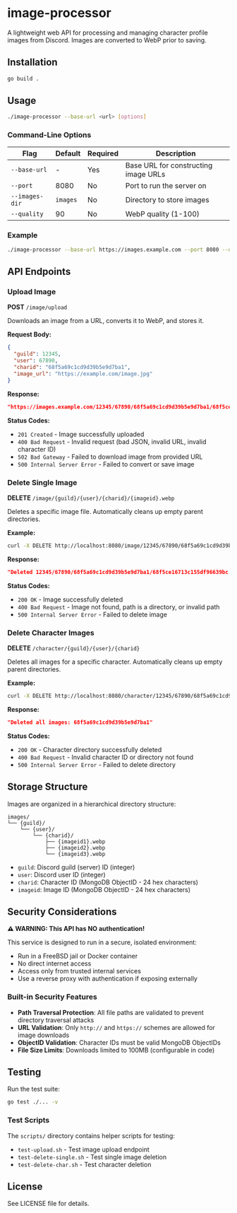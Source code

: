 # image-processor

A lightweight web API for processing and managing character profile images from Discord. Images are converted to WebP prior to saving.

## Installation

```bash
go build .
```

## Usage

```bash
./image-processor --base-url <url> [options]
```

### Command-Line Options

| Flag | Default | Required | Description |
|------|---------|----------|-------------|
| `--base-url` | - | Yes | Base URL for constructing image URLs |
| `--port` | 8080 | No | Port to run the server on |
| `--images-dir` | `images` | No | Directory to store images |
| `--quality` | 90 | No | WebP quality (1-100) |

### Example

```bash
./image-processor --base-url https://images.example.com --port 8080 --quality 85
```

## API Endpoints

### Upload Image

**POST** `/image/upload`

Downloads an image from a URL, converts it to WebP, and stores it.

**Request Body:**
```json
{
  "guild": 12345,
  "user": 67890,
  "charid": "68f5a69c1cd9d39b5e9d7ba1",
  "image_url": "https://example.com/image.jpg"
}
```

**Response:**
```json
"https://images.example.com/12345/67890/68f5a69c1cd9d39b5e9d7ba1/68f5ce16713c155df96639bc.webp"
```

**Status Codes:**
- `201 Created` - Image successfully uploaded
- `400 Bad Request` - Invalid request (bad JSON, invalid URL, invalid character ID)
- `502 Bad Gateway` - Failed to download image from provided URL
- `500 Internal Server Error` - Failed to convert or save image

### Delete Single Image

**DELETE** `/image/{guild}/{user}/{charid}/{imageid}.webp`

Deletes a specific image file. Automatically cleans up empty parent directories.

**Example:**
```bash
curl -X DELETE http://localhost:8080/image/12345/67890/68f5a69c1cd9d39b5e9d7ba1/68f5ce16713c155df96639bc.webp
```

**Response:**
```json
"Deleted 12345/67890/68f5a69c1cd9d39b5e9d7ba1/68f5ce16713c155df96639bc.webp"
```

**Status Codes:**
- `200 OK` - Image successfully deleted
- `400 Bad Request` - Image not found, path is a directory, or invalid path
- `500 Internal Server Error` - Failed to delete image

### Delete Character Images

**DELETE** `/character/{guild}/{user}/{charid}`

Deletes all images for a specific character. Automatically cleans up empty parent directories.

**Example:**
```bash
curl -X DELETE http://localhost:8080/character/12345/67890/68f5a69c1cd9d39b5e9d7ba1
```

**Response:**
```json
"Deleted all images: 68f5a69c1cd9d39b5e9d7ba1"
```

**Status Codes:**
- `200 OK` - Character directory successfully deleted
- `400 Bad Request` - Invalid character ID or directory not found
- `500 Internal Server Error` - Failed to delete directory

## Storage Structure

Images are organized in a hierarchical directory structure:

```
images/
└── {guild}/
    └── {user}/
        └── {charid}/
            ├── {imageid1}.webp
            ├── {imageid2}.webp
            └── {imageid3}.webp
```

- `guild`: Discord guild (server) ID (integer)
- `user`: Discord user ID (integer)
- `charid`: Character ID (MongoDB ObjectID - 24 hex characters)
- `imageid`: Image ID (MongoDB ObjectID - 24 hex characters)

## Security Considerations

**⚠️ WARNING: This API has NO authentication!**

This service is designed to run in a secure, isolated environment:
- Run in a FreeBSD jail or Docker container
- No direct internet access
- Access only from trusted internal services
- Use a reverse proxy with authentication if exposing externally

### Built-in Security Features

- **Path Traversal Protection**: All file paths are validated to prevent directory traversal attacks
- **URL Validation**: Only `http://` and `https://` schemes are allowed for image downloads
- **ObjectID Validation**: Character IDs must be valid MongoDB ObjectIDs
- **File Size Limits**: Downloads limited to 100MB (configurable in code)

## Testing

Run the test suite:

```bash
go test ./... -v
```

### Test Scripts

The `scripts/` directory contains helper scripts for testing:

- `test-upload.sh` - Test image upload endpoint
- `test-delete-single.sh` - Test single image deletion
- `test-delete-char.sh` - Test character deletion

## License

See LICENSE file for details.
